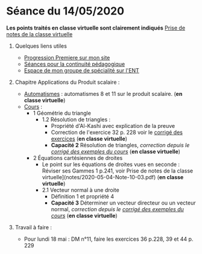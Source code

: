 # Séance du 14/05/2020

__Les points traités en classe virtuelle sont clairement indiqués__
[Prise de notes de la classe virtuelle](notes/2020-05-14-Note-14-53.pdf)

1. Quelques liens utiles 
   * [Progression Premiere sur mon site](http://www.frederic-junier.org/Premiere2020/Progression/Premiere_2020.html)
   * [Séances pour la continuité pédagogique](https://frederic-junier.github.io/Premiere/)
   * [Espace de mon groupe de spécialité sur l'ENT](https://le-parc.ent.auvergnerhonealpes.fr/classes/premiere-specialite-maths/groupejunier/)

2. Chapitre Applications du Produit scalaire :
   * [Automatismes](https://frederic-junier.github.io/Premiere/Automatismes/2019-2020/PremiereAutomatismes-2019-2020.pdf)  : automatismes 8 et 11 sur le produit scalaire.  (__en classe virtuelle__)
   * [Cours](https://frederic-junier.org/Premiere2020/Cours/PremiereCoursApplicationsProduitScalaire2019V1-prof-Web.pdf)  :
     * 1 Géométrie du triangle
       * 1.2 Résolution de triangles :
         * Propriété d'Al-Kashi avec explication de la preuve
         * Correction de l'exercice  32 p. 228 voir le [corrigé des exercices](../ApplicationsProduitScalaire/Exos/Corrige-Exos-ApplicationsProduitScalaire-2019.pdf ) (__en classe virtuelle__)
         * __Capacité 2__ Résolution de triangles, _correction depuis le [corrigé des exemples du cours](../ApplicationsProduitScalaire/Cours/Corrige-ApplicationsProduitScalaire-2019.pdf)_  (__en classe virtuelle__)
     * 2 Équations cartésiennes de droites
       * Le point sur les équations de droites vues en seconde : Réviser ses Gammes 1 p.241, voir Prise de notes de la classe virtuelle](notes/2020-05-04-Note-10-03.pdf) (__en classe virtuelle__)
       * 2.1 Vecteur normal à une droite
         * Définition 1 et propriété 4
         * __Capacité 3__ Déterminer un vecteur directeur ou un vecteur normal, _correction depuis le [corrigé des exemples du cours](../ApplicationsProduitScalaire/Cours/Corrige-ApplicationsProduitScalaire-2019.pdf)_  (__en classe virtuelle__)


3. Travail à faire :
   * Pour lundi 18 mai : DM n°11, faire les exercices 36 p.228, 39 et 44 p. 229